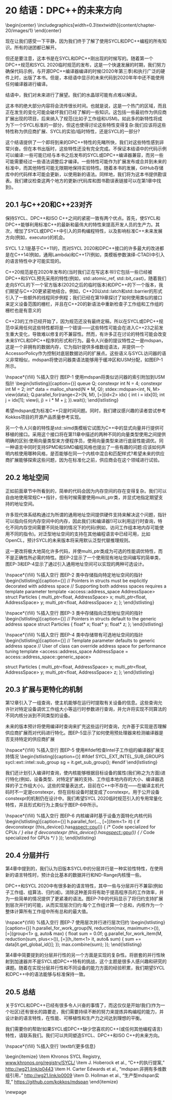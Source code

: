 # 20 结语：DPC++的未来方向

\begin{center}
	\includegraphics[width=0.3\textwidth]{content/chapter-20/images/1}
\end{center}

现在让我们感受一下平静，因为我们终于了解了使用SYCL和DPC++编程的所有知识。所有的谜团都已解开。

但还是要注意，这本书是在SYCL和DPC++刚出现的时候写的。随着第一个DPC++规范和SYCL 2020临时规范的发布，这是一个快速发展的时期，我们努力确保代码示例，与开源DPC++编译器编译的时候(2020年第三季)和执行广泛的硬件上时，出版了本书。但是，本结语中显示的未来代码到2020年年中还不能使用任何编译器进行编译。

结语中，我们对未来进行了展望。我们的水晶球可能有点难以解读。

这本书的绝大部分内容将会流传很长时间。也就是说，这是一个热门的区域，而且正在发生的变化可能会破坏我们已经了解的一些知识。这包括一些最初作为供应商扩展出现的项目，后来纳入了规范(比如子工作组和USM)。如此多的新特性将成为下一个SYCL标准的一部分，但这也使得讨论这些特性变得复杂:我们应该将这些特性称为供应商扩展、SYCL的实验/临时特性，还是SYCL的一部分?

这个结语提供了一个即将到来的DPC++特性的先睹所快，我们对这些特性感到非常兴奋。但在本书出版时，这些特性还没有完全完成。不保证本结语中的代码示例可以编译:一些可能已经与本书之后发布的SYCL或DPC++编译器兼容，而另一些可能需要经过一些语法调整后才编译。一些特性可能作为扩展发布或合并到未来的标准中，而其他特性可能无限期地保持实验特性。随着本书的发展，GitHub存储库中的代码样本可能会更新，以使用新的语法。同样地，我们将为这本书提供勘误表。我们建议检查这两个地方的更新(代码库和图书勘误表链接可以在第1章中找到)。

## 20.1 与C++20和C++23对齐

保持SYCL、DPC++和ISO C++之间的紧密一致有两个优点。首先，使SYCL和DPC++能够利用标准C++的最新和最伟大的特性来提高开发人员的生产力。其次，增加了SYCL或DPC++中引入的异构编程特性，以及影响标准C++未来发展方向(例如，executor)的机会。

SYCL 1.2.1是基于C++11的，而对SYCL 2020和DPC++接口的许多最大的改进都是在C++14(例如，通用Lambda)和C++17(例如，类模板参数演绎-CTAD)中引入的语言特性中才可能实现的。

C++20规范是在2020年发布的(当时我们正在写这本书!)它包括一些已经被DPC++和SYCL预先采用的特性(例如，std::atomic\_ref, std::bit\_cast)，随着我们走向SYCL的下一个官方版本(2020之后的临时版本)和DPC++的下一个版本，我们期望与C++20更紧密地结合。例如，C++20以std::latch和std::barrier的形式引入了一些额外的线程同步例程；我们已经在第19章探讨了如何使用类似的接口来定义设备范围的栅栏，并且在C++20的新语法中重新检查子工作组和工作组的栅栏也是有意义的

C++23的工作已经开始了，因为规范还没有最终定稿，所以在SYCL或DPC++规范中采用任何这些特性都将是一个错误——这些特性可能会在进入C++23之前发生重大变化，导致难以修复的不兼容性。然而，有许多正在讨论的特性可能会改变未来SYCL和DPC++程序的形式和行为。最令人兴奋的提议特性之一是mdspan，这是一个非拥有的数据内存，它为指针提供多维数组语法，并提供一个AccessorPolicy作为控制对底层数据访问的扩展点。这些语义与SYCL访问器的语义非常相似，mdspan将使访问器类语法能够用于缓冲区和USM分配，如图EP-1所示。

\hspace*{\fill}  %插入空行
图EP-1 使用mdspan将类似访问器的索引附加到USM指针
\begin{lstlisting}[caption={}]
queue Q;
constexpr int N = 4;
constexpr int M = 2;
int* data = malloc_shared<int>(N * M, Q);
stdex::mdspan<int, N, M> view{data};
Q.parallel_for(range<2>{N, M}, [=](id<2> idx) {
	int i = idx[0];
	int j = idx[1];
	view(i, j) = i * M + j;
}).wait();
\end{lstlisting}

希望mdspan成为标准C++只是时间问题。同时，我们建议感兴趣的读者尝试参考Kokkos项目的开源产品质量参考实现。

另一个令人兴奋的特性是std::simd类模板它试图为C++中的显式向量并行提供可移植的接口。采用这个接口将在第11章中描述的两种不同的向量类型使用之间提供明确的区别:使用向量类型来方便程序员，使用向量类型来进行底层性能调优。同一种语言中同时支持SPMD和SIMD编程风格也提出了一些有趣的问题:应该如何声明内核使用哪种风格，是否能够在同一个内核中混合和匹配样式?希望未来的供应商扩展能够探索这些问题，因为在标准化之前，供应商会在这个领域进行试验。

## 20.2 地址空间

正如前面章节中所看到的，简单的代码会因为内存空间的存在变得复杂。我们可以自由地使用常规C++指针，但有时候需要使用multi\_ptr类，并显式地指定期望支持的地址空间。

许多现代体系结构通过为所谓的通用地址空间提供硬件支持来解决这个问题，指针可以指向任何内存空间中的内存，因此我们(和编译器!)可以利用运行时查询，特化不同内存空间需要不同处理的情况下的代码(例如，访问工作组本地内存可能使用不同的指令)。对泛型地址空间的支持在其他编程语言中已经可用，比如OpenCL，预计SYCL的未来版本将采用默认泛型代替推理规则。

这一更改将极大地简化许多代码，并使multi\_ptr类成为可选的性能调优特性，而不是正确性所必需的特性。图EP-2显示了一个使用现有地址空间编写的简单类，图EP-3和EP-4显示了通过引入通用地址空间可以实现的两种可选设计。

\hspace*{\fill}  %插入空行
图EP-2 类中存储指向特定地址空间的指针
\begin{lstlisting}[caption={}]
// Pointers in structs must be explicitly decorated with address space
// Supporting both address spaces requires a template parameter
template <access::address_space AddressSpace>
struct Particles {
	multi_ptr<float, AddressSpace> x;
	multi_ptr<float, AddressSpace> y;
	multi_ptr<float, AddressSpace> z;
};
\end{lstlisting}

\hspace*{\fill}  %插入空行
图EP-3 类中存储指向泛型地址空间的指针
\begin{lstlisting}[caption={}]
// Pointers in structs default to the generic address space
struct Particles {
	float* x;
	float* y;
	float* z;
};
\end{lstlisting}

\hspace*{\fill}  %插入空行
图EP-4 类中存储带有可选地址空间的指针
\begin{lstlisting}[caption={}]
// Template parameter defaults to generic address space
// User of class can override address space for performance tuning
template <access::address_space AddressSpace =
access::address_space::generic_space>

struct Particles {
	multi_ptr<float, AddressSpace> x;
	multi_ptr<float, AddressSpace> y;
	multi_ptr<float, AddressSpace> z;
};
\end{lstlisting}


## 20.3 扩展与更特化的机制
第12章引入了一组查询，使主机能够在运行时提取有关设备的信息。这些查询允许针对特定设备调优工作组大小等运行时参数进行查询，并允许将实现不同算法的不同内核分派到不同类型的设备。

未来的版本预计将使用编译时查询来扩充这些运行时查询，允许基于实现是否理解供应商扩展而对代码进行特化。图EP-5显示了如何使用预处理器来检测编译器是否支持特定的供应商扩展

\hspace*{\fill}  %插入空行
图EP-5 使用\#ifdef检查Intel子工作组的编译器扩展支持情况
\begin{lstlisting}[caption={}]
#ifdef SYCL_EXT_INTEL_SUB_GROUPS
sycl::ext::intel::sub_group sg = it.get_sub_group();
#endif
\end{lstlisting}

我们还计划引入编译时查询，使内核能够根据目标设备的属性(我们称之为方面)进行特化(例如，设备类型、对特定扩展的支持、工作组本地内存的大小、编译器选择的子工作组大小)。这些的常量表达式，目前在C++中不存在——在编译主机代码时不一定是constexpr，但在目标设备时就变成了constexpr。用于公开设备constexpr的机制仍在设计中。我们希望SYCL 2020临时规范引入的专用常量化特性，并且形式和行为上类似于图EP-6中所示。

\hspace*{\fill}  %插入空行
图EP-6 内核编译时基于设备方面特化内核代码
\begin{lstlisting}[caption={}]
h.parallel_for(..., [=](item<1> it) {
	if devconstexpr (this_device().has<aspect::cpu>()) {
		/* Code specialized for CPUs */
	}
	else if devconstexpr (this_device().has<aspect::gpu>()) {
		/* Code specialized for GPUs */
	}
});
\end{lstlisting}


## 20.4 分层并行

第4章中提到的，我们认为旧版本SYCL中的分层并行是一种实验性特性，在使用新的语言特性时，预计会比基本的数据并行和ND-Range内核慢一些。

DPC++和SYCL 2020中有很多新的语言特性，其中一些与分层并行不兼容(例如子工作组、组算法、归约减)。消除这种差异将有助于提高程序员的工作效率，并为一些简单的情况提供了更紧凑的语法。图EP-7中的代码显示了将归约支持扩展到层次并行的可能，从而实现层次归约:每个工作组计算一个总和，内核作为一个整体计算所有工作组中所有总和的最大值。

\hspace*{\fill}  %插入空行
图EP-7 使用层次并行进行层次归约
\begin{lstlisting}[caption={}]
h.parallel_for_work_group(N, reduction(max, maximum<>()),
[=](group<1> g, auto& max) {
	float sum = 0.0f;
	g.parallel_for_work_item(M, reduction(sum, plus<>()),
	[=](h_item<1> it, auto& sum) {
		sum += data[it.get_global_id()];
	});
	max.combine(sum);
});
\end{lstlisting}

第4章中简要提到的分层并行性的另一个方面是实现的复杂性。将嵌套的并行性映射到加速器并不是SYCL或DPC++特有的挑战，这个主题是很多人感兴趣和研究的课题。随着在实现分层并行性和不同设备的能力方面的经验积累，我们期望SYCL和DPC++中的语法能够与标准保持一致。

## 20.5 总结


关于SYCL和DPC++已经有很多令人兴奋的事情了，而这仅仅是开始!我们(作为一个社区)还有很长的路要走，我们需要持续不断的努力来提炼异构编程的能力，并设计新的语言特性，在性能、可移植性和生产力之间达到理想的平衡。

我们需要你的帮助!如果SYCL或DPC++缺少您喜欢的C++(或任何其他编程语言)特性，请联系我们。我们可以共同塑造SYCL、DPC++和ISO C++的未来方向。

\hspace*{\fill}  %插入空行
\textbf{更多信息}

\begin{itemize}
	\item Khronos SYCL Registry, www.khronos.org/registry/SYCL/
	\item J. Hoberock et al., “C++的执行提案,” http://wg21.link/p0443
	\item H. Carter Edwards et al., “mdspan:非拥有多维数组引用，” http://wg21.link/p0009
	\item D. Hollman et al., “生产型mdspan实现,” https://github.com/kokkos/mdspan
\end{itemize}

\newpage
